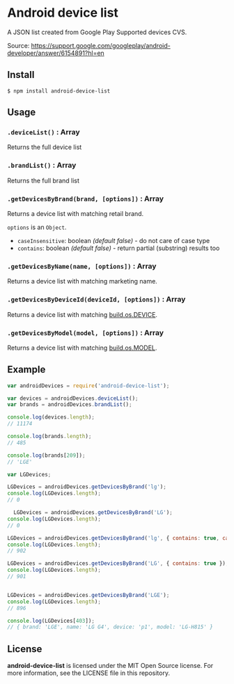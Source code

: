 # Android device list

A JSON list created from Google Play Supported devices CVS.

Source: https://support.google.com/googleplay/android-developer/answer/6154891?hl=en

## Install

```
$ npm install android-device-list
```

## Usage

### `.deviceList()` : Array

Returns the full device list

### `.brandList()` : Array

Returns the full brand list

### `.getDevicesByBrand(brand, [options])` : Array

Returns a device list with matching retail brand.

`options` is an `Object`.
- `caseInsensitive`: boolean *(default false)* - do not care of case type
- `contains`: boolean *(default false)* - return partial (substring) results too

### `.getDevicesByName(name, [options])` : Array

Returns a device list with matching marketing name.

### `.getDevicesByDeviceId(deviceId, [options])` : Array

Returns a device list with matching [build.os.DEVICE](http://developer.android.com/reference/android/os/Build.html#DEVICE).

### `.getDevicesByModel(model, [options])` : Array

Returns a device list with matching [build.os.MODEL](http://developer.android.com/reference/android/os/Build.html#MODEL).


## Example

```js
var androidDevices = require('android-device-list');

var devices = androidDevices.deviceList();
var brands = androidDevices.brandList();

console.log(devices.length);
// 11174

console.log(brands.length);
// 485

console.log(brands[209]);
// 'LGE'

var LGDevices;

LGDevices = androidDevices.getDevicesByBrand('lg');
console.log(LGDevices.length);
// 0

  LGDevices = androidDevices.getDevicesByBrand('LG');
console.log(LGDevices.length);
// 0

LGDevices = androidDevices.getDevicesByBrand('lg', { contains: true, caseInsensitive: true });
console.log(LGDevices.length);
// 902

LGDevices = androidDevices.getDevicesByBrand('LG', { contains: true });
console.log(LGDevices.length);
// 901


LGDevices = androidDevices.getDevicesByBrand('LGE');
console.log(LGDevices.length);
// 896

console.log(LGDevices[403]);
// { brand: 'LGE', name: 'LG G4', device: 'p1', model: 'LG-H815' }

```


## License

**android-device-list** is licensed under the MIT Open Source license. For more information, see the LICENSE file in this repository.
